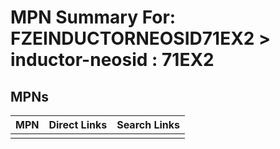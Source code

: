 



# MPN Summary For: FZEINDUCTORNEOSID71EX2 > inductor-neosid : 71EX2

## MPNs
  

|MPN|Direct Links|Search Links|
| :--- | :--- | :--- |
||||

